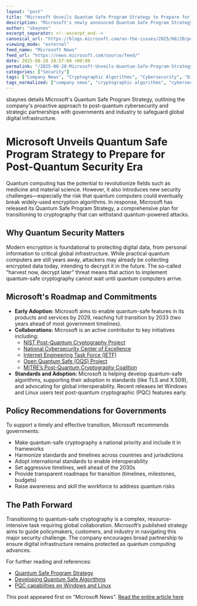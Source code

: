 ```yaml
---
layout: "post"
title: "Microsoft Unveils Quantum Safe Program Strategy to Prepare for Post-Quantum Security Era"
description: "Microsoft's newly announced Quantum Safe Program Strategy sets forth a detailed plan for enabling quantum-resistant cryptographic capabilities across its products and services, with the aim of preparing customers and partners for the coming era of quantum computing. The initiative outlines early adoption milestones, government and industry partnerships, recommended policy actions, and a vision for secure digital infrastructure in the face of quantum-driven threats."
author: "sbaynes"
excerpt_separator: <!--excerpt_end-->
canonical_url: "https://blogs.microsoft.com/on-the-issues/2025/08/20/post-quantum-resilience-building-secure-foundations/"
viewing_mode: "external"
feed_name: "Microsoft News"
feed_url: "https://news.microsoft.com/source/feed/"
date: 2025-08-20 20:57:04 +00:00
permalink: "/2025-08-20-Microsoft-Unveils-Quantum-Safe-Program-Strategy-to-Prepare-for-Post-Quantum-Security-Era.html"
categories: ["Security"]
tags: ["Company News", "Cryptographic Algorithms", "Cybersecurity", "Digital Infrastructure", "Encryption", "Internet Engineering Task Force", "Linux", "Microsoft Security", "MITRE", "National Security", "News", "NIST", "On The Issues", "Open Quantum Safe Project", "Policy Recommendations", "Post Quantum Cryptography", "PQC Capabilities", "Quantum Computing", "Quantum Safe Program", "Security", "TLS", "Windows", "Workforce Readiness", "X.509"]
tags_normalized: ["company news", "cryptographic algorithms", "cybersecurity", "digital infrastructure", "encryption", "internet engineering task force", "linux", "microsoft security", "mitre", "national security", "news", "nist", "on the issues", "open quantum safe project", "policy recommendations", "post quantum cryptography", "pqc capabilities", "quantum computing", "quantum safe program", "security", "tls", "windows", "workforce readiness", "x dot 509"]
---
```


sbaynes details Microsoft's Quantum Safe Program Strategy, outlining the company's proactive approach to post-quantum cybersecurity and strategic partnerships with governments and industry to safeguard global digital infrastructure.<!--excerpt_end-->

# Microsoft Unveils Quantum Safe Program Strategy to Prepare for Post-Quantum Security Era

Quantum computing has the potential to revolutionize fields such as medicine and material science. However, it also introduces new security challenges—especially the risk that quantum computers could eventually break widely-used encryption algorithms. In response, Microsoft has released its Quantum Safe Program Strategy, a comprehensive plan for transitioning to cryptography that can withstand quantum-powered attacks.

## Why Quantum Security Matters

Modern encryption is foundational to protecting digital data, from personal information to critical global infrastructure. While practical quantum computers are still years away, attackers may already be collecting encrypted data today, intending to decrypt it in the future. The so-called “harvest now, decrypt later” threat means that action to implement quantum-safe cryptography cannot wait until quantum computers arrive.

## Microsoft's Roadmap and Commitments

- **Early Adoption:** Microsoft aims to enable quantum-safe features in its products and services by 2029, reaching full transition by 2033 (two years ahead of most government timelines).
- **Collaborations:** Microsoft is an active contributor to key initiatives including:
  - [NIST Post-Quantum Cryptography Project](https://csrc.nist.gov/projects/post-quantum-cryptography/post-quantum-cryptography-standardization)
  - [National Cybersecurity Center of Excellence](https://www.nccoe.nist.gov/crypto-agility-considerations-migrating-post-quantum-cryptographic-algorithms)
  - [Internet Engineering Task Force (IETF)](https://datatracker.ietf.org/wg/pquip/about/)
  - [Open Quantum Safe (OQS) Project](https://openquantumsafe.org/)
  - [MITRE’s Post-Quantum Cryptography Coalition](https://www.mitre.org/news-insights/news-release/post-quantum-cryptography-coalition-launches)
- **Standards and Adoption:** Microsoft is helping develop quantum-safe algorithms, supporting their adoption in standards (like TLS and X.509), and advocating for global interoperability. Recent releases let Windows and Linux users test post-quantum cryptographic (PQC) features early.

## Policy Recommendations for Governments

To support a timely and effective transition, Microsoft recommends governments:

- Make quantum-safe cryptography a national priority and include it in frameworks
- Harmonize standards and timelines across countries and jurisdictions
- Adopt international standards to enable interoperability
- Set aggressive timelines, well ahead of the 2030s
- Provide transparent roadmaps for transition (timelines, milestones, budgets)
- Raise awareness and skill the workforce to address quantum risks

## The Path Forward

Transitioning to quantum-safe cryptography is a complex, resource-intensive task requiring global collaboration. Microsoft’s published strategy aims to guide policymakers, customers, and industry in navigating this major security challenge. The company encourages broad partnership to ensure digital infrastructure remains protected as quantum computing advances.

For further reading and references:

- [Quantum Safe Program Strategy](https://aka.ms/QSP/Strategy-2025)
- [Developing Quantum Safe Algorithms](https://www.microsoft.com/en-us/research/project/post-quantum-cryptography/)
- [PQC capabilities on Windows and Linux](https://techcommunity.microsoft.com/blog/microsoft-security-blog/post-quantum-cryptography-comes-to-windows-insiders-and-linux/4413803)

This post appeared first on "Microsoft News". [Read the entire article here](https://blogs.microsoft.com/on-the-issues/2025/08/20/post-quantum-resilience-building-secure-foundations/)
